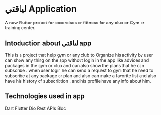 #  لياقتي Application

A new Flutter project for excercises or fittness for any club or Gym or training center.

## Intoduction about لياقتي app

This is a project that help gym or any club to Organize his activity by user can show any thing on the app without login in the app like advices and packages in the gym or club and can also show the plans that he can subscribe . when user login he can send a request to gym that he need to subscribe at any package or plan and also can make a favorite list and also have his history of subscribtion . and his profile have any info about him. 

## Technologies used in app
Dart
Flutter
Dio
Rest APIs
Bloc


